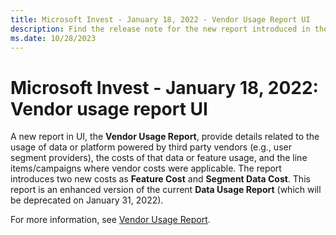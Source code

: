 ```yaml
---
title: Microsoft Invest - January 18, 2022 - Vendor Usage Report UI
description: Find the release note for the new report introduced in the UI - Vendor Usage Report.
ms.date: 10/28/2023
---
```


# Microsoft Invest - January 18, 2022: Vendor usage report UI

A new report in UI, the **Vendor Usage Report**, provide details related to the usage of data or platform powered by third party vendors (e.g., user segment providers), the costs of that data or feature usage, and the line items/campaigns where vendor costs were applicable. The report introduces two new costs as **Feature Cost** and **Segment Data Cost**. This report is an enhanced version of the current **Data Usage Report** (which will be deprecated on January 31, 2022).

For more information, see [Vendor Usage Report](vendor-usage-report.md).
